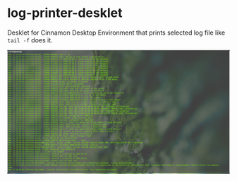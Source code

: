 # log-printer-desklet

Desklet for Cinnamon Desktop Environment that prints selected log file like `tail -f` does it.

<img src="https://github.com/flaz14/log-printer-desklet/blob/master/images/screenshot-full-desklet.png">

